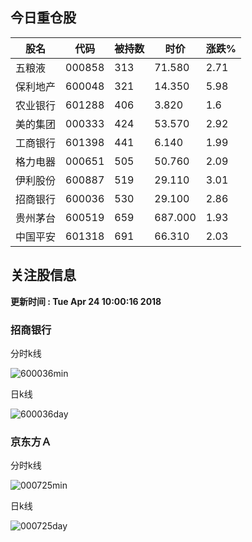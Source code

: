 
## 今日重仓股 

|股名|代码|被持数|时价|涨跌%|
|---|---|---|---|---|
|五粮液|000858|313|71.580|2.71|
|保利地产|600048|321|14.350|5.98|
|农业银行|601288|406|3.820|1.6|
|美的集团|000333|424|53.570|2.92|
|工商银行|601398|441|6.140|1.99|
|格力电器|000651|505|50.760|2.09|
|伊利股份|600887|519|29.110|3.01|
|招商银行|600036|530|29.100|2.86|
|贵州茅台|600519|659|687.000|1.93|
|中国平安|601318|691|66.310|2.03|

## 关注股信息
**更新时间 : Tue Apr 24 10:00:16 2018**
### 招商银行 
分时k线

![600036min](http://image.sinajs.cn/newchart/min/n/sh600036.gif)

日k线

![600036day](http://image.sinajs.cn/newchart/daily/n/sh600036.gif)

### 京东方Ａ 
分时k线

![000725min](http://image.sinajs.cn/newchart/min/n/sz000725.gif)

日k线

![000725day](http://image.sinajs.cn/newchart/daily/n/sz000725.gif)
